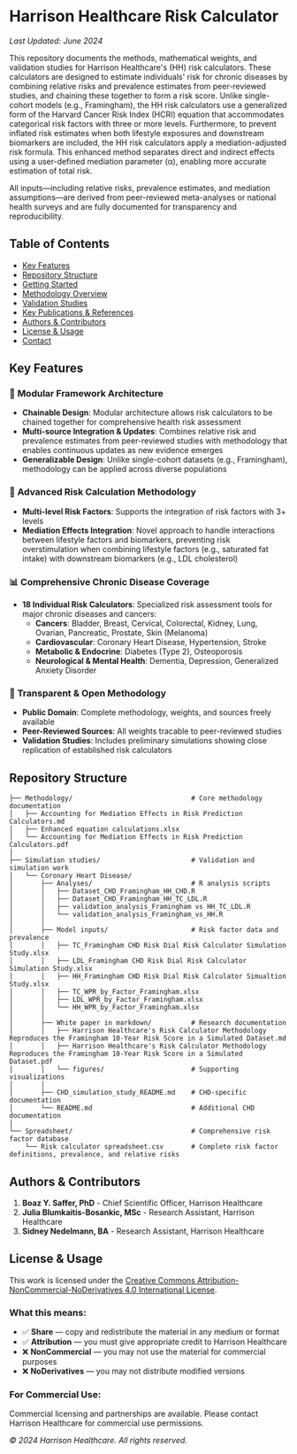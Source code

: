 # Harrison Healthcare Risk Calculator

*Last Updated: June 2024*

This repository documents the methods, mathematical weights, and validation studies for Harrison Healthcare's (HH) risk calculators. These calculators are designed to estimate individuals' risk for chronic diseases by combining relative risks and prevalence estimates from peer-reviewed studies, and chaining these together to form a risk score. Unlike single-cohort models (e.g., Framingham), the HH risk calculators use a generalized form of the Harvard Cancer Risk Index (HCRI) equation that accommodates categorical risk factors with three or more levels. Furthermore, to prevent inflated risk estimates when both lifestyle exposures and downstream biomarkers are included, the HH risk calculators apply a mediation-adjusted risk formula. This enhanced method separates direct and indirect effects using a user-defined mediation parameter (α), enabling more accurate estimation of total risk.

All inputs—including relative risks, prevalence estimates, and mediation assumptions—are derived from peer-reviewed meta-analyses or national health surveys and are fully documented for transparency and reproducibility.

## Table of Contents

- [Key Features](#key-features)
- [Repository Structure](#repository-structure)
- [Getting Started](#getting-started)
- [Methodology Overview](#methodology-overview)
- [Validation Studies](#validation-studies)
- [Key Publications & References](#key-publications--references)
- [Authors & Contributors](#authors--contributors)
- [License & Usage](#license--usage)
- [Contact](#contact)

## Key Features

### 🔧 **Modular Framework Architecture**
- **Chainable Design**: Modular architecture allows risk calculators to be chained together for comprehensive health risk assessment
- **Multi-source Integration & Updates**: Combines relative risk and prevalence estimates from peer-reviewed studies with methodology that enables continuous updates as new evidence emerges
- **Generalizable Design**: Unlike single-cohort datasets (e.g., Framingham), methodology can be applied across diverse populations

### 🧬 **Advanced Risk Calculation Methodology**
- **Multi-level Risk Factors**: Supports the integration of risk factors with 3+ levels
- **Mediation Effects Integration**: Novel approach to handle interactions between lifestyle factors and biomarkers, preventing risk overstimulation when combining lifestyle factors (e.g., saturated fat intake) with downstream biomarkers (e.g., LDL cholesterol)

### 📊 **Comprehensive Chronic Disease Coverage**
- **18 Individual Risk Calculators**: Specialized risk assessment tools for major chronic diseases and cancers:
  - **Cancers**: Bladder, Breast, Cervical, Colorectal, Kidney, Lung, Ovarian, Pancreatic, Prostate, Skin (Melanoma)
  - **Cardiovascular**: Coronary Heart Disease, Hypertension, Stroke
  - **Metabolic & Endocrine**: Diabetes (Type 2), Osteoporosis
  - **Neurological & Mental Health**: Dementia, Depression, Generalized Anxiety Disorder

### 🔬 **Transparent & Open Methodology**
- **Public Domain**: Complete methodology, weights, and sources freely available
- **Peer-Reviewed Sources**: All weights tracable to peer-reviewed studies
- **Validation Studies**: Includes preliminary simulations showing close replication of established risk calculators

## Repository Structure

```
├── Methodology/                              # Core methodology documentation
│   ├── Accounting for Mediation Effects in Risk Prediction Calculators.md
│   ├── Enhanced equation calculations.xlsx
│   └── Accounting for Mediation Effects in Risk Prediction Calculators.pdf
│
├── Simulation studies/                       # Validation and simulation work
│   └── Coronary Heart Disease/
│       ├── Analyses/                         # R analysis scripts
│       │   ├── Dataset_CHD_Framingham_HH_CHD.R
│       │   ├── Dataset_CHD_Framingham_HH_TC_LDL.R
│       │   ├── validation_analysis_Framingham vs HH_TC_LDL.R
│       │   └── validation_analysis_Framingham_vs_HH.R
│       │
│       ├── Model inputs/                     # Risk factor data and prevalence
│       │   ├── TC_Framingham CHD Risk Dial Risk Calculator Simulation Study.xlsx
│       │   ├── LDL_Framingham CHD Risk Dial Risk Calculator Simulation Study.xlsx
│       │   ├── HH_Framingham CHD Risk Dial Risk Calculator Simualtion Study.xlsx
│       │   ├── TC_WPR_by_Factor_Framingham.xlsx
│       │   ├── LDL_WPR_by_Factor_Framingham.xlsx
│       │   └── HH_WPR_by_Factor_Framingham.xlsx
│       │
│       ├── White paper in markdown/          # Research documentation
│       │   ├── Harrison Healthcare's Risk Calculator Methodology Reproduces the Framingham 10-Year Risk Score in a Simulated Dataset.md
│       │   ├── Harrison Healthcare's Risk Calculator Methodology Reproduces the Framingham 10-Year Risk Score in a Simulated Dataset.pdf
│       │   └── figures/                      # Supporting visualizations
│       │
│       ├── CHD_simulation_study_README.md    # CHD-specific documentation
│       └── README.md                         # Additional CHD documentation
│
└── Spreadsheet/                              # Comprehensive risk factor database
    └── Risk calculator spreadsheet.csv       # Complete risk factor definitions, prevalence, and relative risks
```

## Authors & Contributors

1. **Boaz Y. Saffer, PhD** - Chief Scientific Officer, Harrison Healthcare  
2. **Julia Blumkaitis-Bosankic, MSc** - Research Assistant, Harrison Healthcare
3. **Sidney Nedelmann, BA** - Research Assistant, Harrison Healthcare

## License & Usage

This work is licensed under the [Creative Commons Attribution-NonCommercial-NoDerivatives 4.0 International License](https://creativecommons.org/licenses/by-nc-nd/4.0/).

### What this means:
- ✅ **Share** — copy and redistribute the material in any medium or format
- ✅ **Attribution** — you must give appropriate credit to Harrison Healthcare
- ❌ **NonCommercial** — you may not use the material for commercial purposes
- ❌ **NoDerivatives** — you may not distribute modified versions

### For Commercial Use:
Commercial licensing and partnerships are available. Please contact Harrison Healthcare for commercial use permissions.

*© 2024 Harrison Healthcare. All rights reserved.*